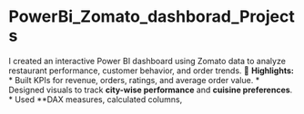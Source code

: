 # PowerBi_Zomato_dashborad_Projects
 I created an interactive Power BI dashboard using Zomato data to analyze restaurant performance, customer behavior, and order trends.  🔹 **Highlights:**  * Built KPIs for revenue, orders, ratings, and average order value. * Designed visuals to track **city-wise performance** and **cuisine preferences**. * Used **DAX measures, calculated columns,
